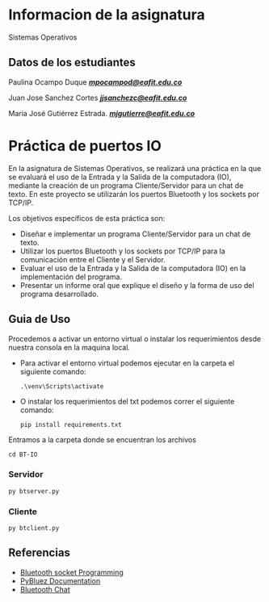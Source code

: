 # Informacion de la asignatura 
Sistemas Operativos 

## Datos de los estudiantes 
Paulina Ocampo Duque ***mpocampod@eafit.edu.co***

Juan Jose Sanchez Cortes ***jjsanchezc@eafit.edu.co***

Maria José Gutiérrez Estrada. ***mjgutierre@eafit.edu.co***

# Práctica de puertos IO

En la asignatura de Sistemas Operativos, se realizará una práctica en la que se evaluará el uso de la Entrada y la Salida de la computadora (IO), mediante la creación de un programa Cliente/Servidor para un chat de texto. En este proyecto se utilizarán los puertos Bluetooth y los sockets por TCP/IP.

Los objetivos específicos de esta práctica son:

- Diseñar e implementar un programa Cliente/Servidor para un chat de texto.
- Utilizar los puertos Bluetooth y los sockets por TCP/IP para la comunicación entre el Cliente y el Servidor.
- Evaluar el uso de la Entrada y la Salida de la computadora (IO) en la implementación del programa.
- Presentar un informe oral que explique el diseño y la forma de uso del programa desarrollado.

## Guia de Uso

Procedemos a activar un entorno virtual o instalar los requerimientos desde nuestra consola en la maquina local.

- Para activar el entorno virtual podemos ejecutar en la carpeta el siguiente comando:

      .\venv\Scripts\activate 
    
- O instalar los requerimientos del txt podemos correr el siguiente comando:

      pip install requirements.txt

Entramos a la carpeta donde se encuentran los archivos 

    cd BT-IO

### Servidor

    py btserver.py
  
  
### Cliente
  
    py btclient.py
    
    
    
## Referencias

- [Bluetooth socket Programming](https://roboticsknowledgebase.com/wiki/networking/bluetooth-sockets/#bluetooth-socket-programming-using-bash)
- [PyBluez Documentation](https://pybluez.readthedocs.io/en/latest/api/discover_devices.html)
- [Bluetooth Chat](https://github.com/NeuralNine/youtube-tutorials/tree/main/Bluetooth%20Chat)
